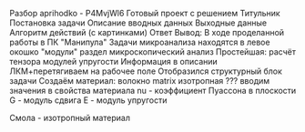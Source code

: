 ﻿Разбор
aprihodko - P4MvjWl6
Готовый проект с решением 
Титульник
Постановка задачи
Описание вводных данных
Выходные данные
Алгоритм действий (с картинками)
Ответ
Вывод: В ходе проделанной работы в ПК "Манипула"
Задачи микроанализа находятся в 
левое окошко "модули"
раздел микроскопический анализ
Простейшая:
расчёт тензора модулей упругости
Информация в описании
ЛКМ+перетягиваем на рабочее поле
Отобразился структурный блок задачи
Создаём материал: волокно
matrix
изотропная
???
вводим значения в свойства материала
nu - коэффициент Пуассона в плоскости
G - модуль сдвига
E - модуль упругости

Смола - изотропный материал